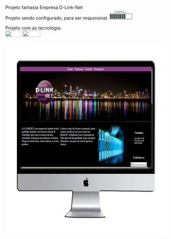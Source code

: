 Projeto fantasia Empresa D-Link-Net<br>
Projeto sendo configurado, para ser responsivel.
<img src="https://github.com/Charles32-Dev/d-link-net/blob/main/img/loading.png?raw=true" width="70px" height="30px">


Projeto com as tecnologia:
<br>
<img src="https://img.shields.io/badge/HTML5-E34F26?style=for-the-badge&logo=html5&logoColor=white" width="50px" height="20px">
<img src="https://img.shields.io/badge/CSS-239120?&style=for-the-badge&logo=css3&logoColor=white" width="55px" height="20px">






<img src="https://github.com/Charles32-Dev/d-link-net/blob/main/img/desktop.png?raw=true" width="700px" height="600px">
